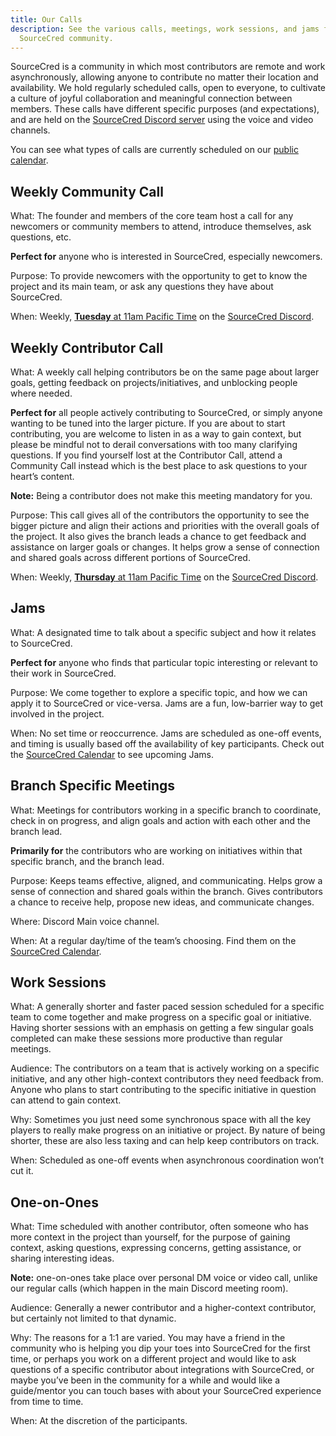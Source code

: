 ```yaml
---
title: Our Calls
description: See the various calls, meetings, work sessions, and jams for the
  SourceCred community.
---
```

SourceCred is a community in which most contributors are remote and work asynchronously, allowing anyone to contribute no matter their location and availability. We hold regularly scheduled calls, open to everyone, to cultivate a culture of joyful collaboration and meaningful connection between members. These calls have different specific purposes (and expectations), and are held on the [SourceCred Discord server](https://sourcecred.io/discord) using the voice and video channels.

You can see what types of calls are currently scheduled on our [public calendar](http://sourcecred.io/calendar).


## Weekly Community Call

What: The founder and members of the core team host a call for any newcomers or community members to attend, introduce themselves, ask questions, etc.

**Perfect for** anyone who is interested in SourceCred, especially newcomers.

Purpose: To provide newcomers with the opportunity to get to know the project and its main team, or ask any questions they have about SourceCred.

When: Weekly, [**Tuesday** at 11am Pacific Time](https://sourcecred.io/calendar) on the [SourceCred Discord](https://sourcecred.io/discord).


## Weekly Contributor Call

What: A weekly call helping contributors be on the same page about larger goals, getting feedback on projects/initiatives, and unblocking people where needed.

**Perfect for** all people actively contributing to SourceCred, or simply anyone wanting to be tuned into the larger picture. If you are about to start contributing, you are welcome to listen in as a way to gain context, but please be mindful not to derail conversations with too many clarifying questions. If you find yourself lost at the Contributor Call, attend a Community Call instead which is the best place to ask questions to your heart’s content. 

**Note:** Being a contributor does not make this meeting mandatory for you.

Purpose: This call gives all of the contributors the opportunity to see the bigger picture and align their actions and priorities with the overall goals of the project. It also gives the branch leads a chance to get feedback and assistance on larger goals or changes. It helps grow a sense of connection and shared goals across different portions of SourceCred.

When: Weekly, [**Thursday** at 11am Pacific Time](https://sourcecred.io/calendar) on the [SourceCred Discord](https://sourcecred.io/discord).


## Jams

What: A designated time to talk about a specific subject and how it relates to SourceCred.

**Perfect for** anyone who finds that particular topic interesting or relevant to their work in SourceCred.

Purpose: We come together to explore a specific topic, and how we can apply it to SourceCred or vice-versa. Jams are a fun, low-barrier way to get involved in the project.

When: No set time or reoccurrence. Jams are scheduled as one-off events, and timing is usually based off the availability of key participants. Check out the [SourceCred Calendar](https://sourcecred.io/calendar) to see upcoming Jams.


## Branch Specific Meetings

What: Meetings for contributors working in a specific branch to coordinate, check in on progress, and align goals and action with each other and the branch lead.

**Primarily for** the contributors who are working on initiatives within that specific branch, and the branch lead.

Purpose: Keeps teams effective, aligned, and communicating. Helps grow a sense of connection and shared goals within the branch. Gives contributors a chance to receive help, propose new ideas, and communicate changes.

Where: Discord Main voice channel.

When: At a regular day/time of the team’s choosing. Find them on the [SourceCred Calendar](https://sourcecred.io/calendar).


## Work Sessions

What: A generally shorter and faster paced session scheduled for a specific team to come together and make progress on a specific goal or initiative. Having shorter sessions with an emphasis on getting a few singular goals completed can make these sessions more productive than regular meetings.

Audience: The contributors on a team that is actively working on a specific initiative, and any other high-context contributors they need feedback from. Anyone who plans to start contributing to the specific initiative in question can attend to gain context.

Why: Sometimes you just need some synchronous space with all the key players to really make progress on an initiative or project. By nature of being shorter, these are also less taxing and can help keep contributors on track.

When: Scheduled as one-off events when asynchronous coordination won’t cut it.


## One-on-Ones

What: Time scheduled with another contributor, often someone who has more context in the project than yourself, for the purpose of gaining context, asking questions, expressing concerns, getting assistance, or sharing interesting ideas.

**Note:** one-on-ones take place over personal DM voice or video call, unlike our regular calls (which happen in the main Discord meeting room).

Audience: Generally a newer contributor and a higher-context contributor, but certainly not limited to that dynamic.

Why: The reasons for a 1:1 are varied. You may have a friend in the community who is helping you dip your toes into SourceCred for the first time, or perhaps you work on a different project and would like to ask questions of a specific contributor about integrations with SourceCred, or maybe you’ve been in the community for a while and would like a guide/mentor you can touch bases with about your SourceCred experience from time to time.

When: At the discretion of the participants.